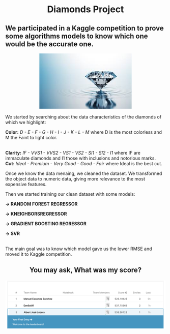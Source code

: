 <h1><p align="center"> Diamonds Project</p></h1>

<h2> We participated in a Kaggle competition to prove some algorithms models to know which one would be the accurate one.</h2>



<p align="center"><img src='https://github.com/AlbertJlobera/Diamonds-Project/blob/master/IMG/diamond.jpeg?raw=true'></p>



<p> We started by searching about the data characteristics of the diamonds of which we highlight:  </p>

<strong> Color:</strong> <i> D - E - F - G - H - I - J - K - L - M </i> where D is the most colorless and M the Faint to light color.



<br>
<strong>Clarity:</strong> <i> IF - VVS1 - VVS2 - VS1 - VS2 - SI1 - SI2 - I1 </i> where IF are immaculate diamonds and I1 those with inclusions and notorious marks.




<br>
<strong> Cut: </strong> <i>Ideal - Premium - Very Good - Good - Fair </i> where Ideal is the best cut.




<br>
<p>Once we know the data menaing, we cleaned the dataset. We transformed the object data to numeric data, 
giving more relevance to the most expensive features.</p>

<p> Then we started training our clean dataset with some models: </p>

<strong>-> RANDOM FOREST REGRESSOR</strong> 


<strong>-> KNEIGHBORSREGRESSOR</strong>


<strong>-> GRADIENT BOOSTING REGRESSOR</strong>


<strong>-> SVR</strong>

<br>
The main goal was to know which model gave us the lower RMSE and moved it to Kaggle competition.

<h2><p align="center">You may ask, What was my score?</p></h2>

<img src='https://github.com/AlbertJlobera/Diamonds-Project/blob/master/IMG/winkaggle.png?raw=true'>
